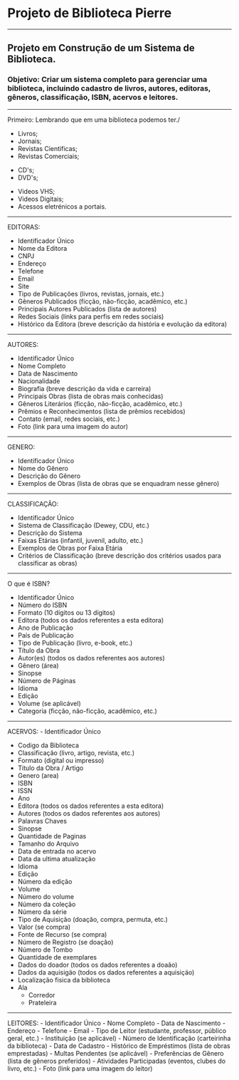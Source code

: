 # Projeto de Biblioteca Pierre
---------------

## Projeto em Construção de um Sistema de Biblioteca.


### Objetivo: Criar um sistema completo para gerenciar uma biblioteca, incluindo cadastro de livros, autores, editoras, gêneros, classificação, ISBN, acervos e leitores.

-----------------

Primeiro: Lembrando que em uma biblioteca podemos ter./
+ Livros;
+ Jornais;
+ Revistas Cientificas;
+ Revistas Comerciais;
* CD's;
* DVD's;
+ Videos VHS;
+ Videos Digitais;
+ Acessos eletrénicos a portais.


-----------------
EDITORAS:
 - Identificador Único
 - Nome da Editora
 - CNPJ
 - Endereço
 - Telefone
 - Email
 - Site
 - Tipo de Publicações (livros, revistas, jornais, etc.)
 - Gêneros Publicados (ficção, não-ficção, acadêmico, etc.)
 - Principais Autores Publicados (lista de autores)
 - Redes Sociais (links para perfis em redes sociais)
 - Histórico da Editora (breve descrição da história e evolução da editora)

-----------------
AUTORES:
 - Identificador Único
 - Nome Completo
 - Data de Nascimento
 - Nacionalidade
 - Biografia (breve descrição da vida e carreira)
 - Principais Obras (lista de obras mais conhecidas)
 - Gêneros Literários (ficção, não-ficção, acadêmico, etc.)
 - Prêmios e Reconhecimentos (lista de prêmios recebidos)
 - Contato (email, redes sociais, etc.)
 - Foto (link para uma imagem do autor)

-----------------
GENERO:
 - Identificador Único
 - Nome do Gênero
 - Descrição do Gênero
 - Exemplos de Obras (lista de obras que se enquadram nesse gênero)

-----------------
CLASSIFICAÇÃO:
 - Identificador Único
 - Sistema de Classificação (Dewey, CDU, etc.)
 - Descrição do Sistema
 - Faixas Etárias (infantil, juvenil, adulto, etc.)
 - Exemplos de Obras por Faixa Etária
 - Critérios de Classificação (breve descrição dos critérios usados para classificar as obras)

------------------

O que é ISBN?
 - Identificador Único
 - Número do ISBN
 - Formato (10 dígitos ou 13 dígitos)
 - Editora (todos os dados referentes a esta editora)
 - Ano de Publicação
 - País de Publicação
 - Tipo de Publicação (livro, e-book, etc.)
 - Título da Obra
 - Autor(es) (todos os dados referentes aos autores)
 - Gênero (área)
 - Sinopse
 - Número de Páginas
 - Idioma
 - Edição
 - Volume (se aplicável)
 - Categoria (ficção, não-ficção, acadêmico, etc.)


------------------

ACERVOS:
    - Identificador Único
   - Codigo da Biblioteca
   - Classificação (livro, artigo, revista, etc.)
   - Formato (digital ou impresso)
   - Titulo da Obra / Artigo
   - Genero (area)
   - ISBN
   - ISSN
   - Ano
   - Editora (todos os dados referentes a esta editora)
   - Autores (todos os dados referentes aos autores)
   - Palavras Chaves
   - Sinopse
   - Quantidade de Paginas
   - Tamanho do Arquivo
   - Data de entrada no acervo
   - Data da ultima atualização
   - Idioma
   - Edição
   - Número da edição
   - Volume
   - Número do volume
   - Número da coleção
   - Número da série
   - Tipo de Aquisição (doação, compra, permuta, etc.)
   - Valor (se compra)
   - Fonte de Recurso (se compra)
   - Número de Registro (se doação)
   - Número de Tombo 
   - Quantidade de exemplares
   - Dados do doador (todos os dados referentes a doaão)
   - Dados da aquisigäo (todos os dados referentes a aquisiçäo)
   - Localização fisica da biblioteca
   - Ala
     - Corredor
     - Prateleira


-------------------
LEITORES:
    - Identificador Único
    - Nome Completo
    - Data de Nascimento
    - Endereço
    - Telefone
    - Email
    - Tipo de Leitor (estudante, professor, público geral, etc.)
    - Instituição (se aplicável)
    - Número de Identificação (carteirinha da biblioteca)
    - Data de Cadastro
    - Histórico de Empréstimos (lista de obras emprestadas)
    - Multas Pendentes (se aplicável)
    - Preferências de Gênero (lista de gêneros preferidos)
    - Atividades Participadas (eventos, clubes do livro, etc.)
    - Foto (link para uma imagem do leitor)



